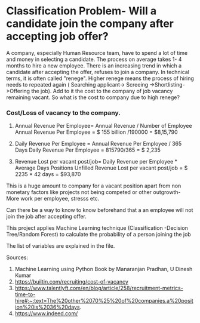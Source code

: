 # Classification Problem- Will a candidate join the company after accepting job offer?

A company, especially Human Resource team, have to spend a lot of time and money in selecting a candidate. The process on average takes 1- 4 months to hire a new employee. There is an increasing trend in which a candidate after accepting the offer, refuses to join a company. In technical terms, it is often called "renege". Higher renege means the process of hiring needs to repeated again ( Searching applicant-> Screeing ->Shortlisting->Offering the job). Add to it the cost to the company of job vacancy remaining vacant. So what is the cost to company due to high renege?

### Cost/Loss of vacancy to the company.

1. Annual Revenue Per Employee= Annual Revenue / Number of Employee
   Annual Revenue Per Employee = $ 155 billion /190000 = $8,15,790
   
2. Daily Revenue Per Employee = Annual Revenue Per Employee / 365 Days
   Daily Revenue Per Employee = 815790/365 = $ 2,235
   
3. Revenue Lost per vacant post/job= Daily Revenue per Employee * Average Days Positions Unfilled
   Revenue Lost per vacant post/job = $ 2235 * 42 days =  $93,870

This is a huge amount to company for a vacant position apart from non monetary factors like projects not being competed or other outgrowth- More work per employee, stresss etc.

Can there be a way to know to know beforehand that a an employee will not join the job after accepting offer.

This project applies Machine Learning technique (Classification -Decision Tree/Random Forest) to calculate the probability of a person joining the job

The list of variables are explained in the file.


Sources: 
1. Machine Learning using Python Book by Manaranjan Pradhan, U Dinesh Kumar
2. https://builtin.com/recruiting/cost-of-vacancy
3. https://www.talentlyft.com/en/blog/article/258/recruitment-metrics-time-to-hire#:~:text=The%20other%2070%25%20of%20companies,a%20position%20is%2036%20days.
4. https://www.indeed.com/
